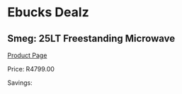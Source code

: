 
# Ebucks Dealz
## Smeg: 25LT Freestanding Microwave
[Product Page](https://www.ebucks.com/web/shop/productSelected.do?prodId=608149345&catId=1196429345)

Price: R4799.00

Savings: 


	